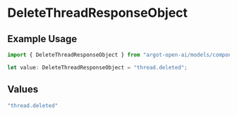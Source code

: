 # DeleteThreadResponseObject

## Example Usage

```typescript
import { DeleteThreadResponseObject } from "argot-open-ai/models/components";

let value: DeleteThreadResponseObject = "thread.deleted";
```

## Values

```typescript
"thread.deleted"
```